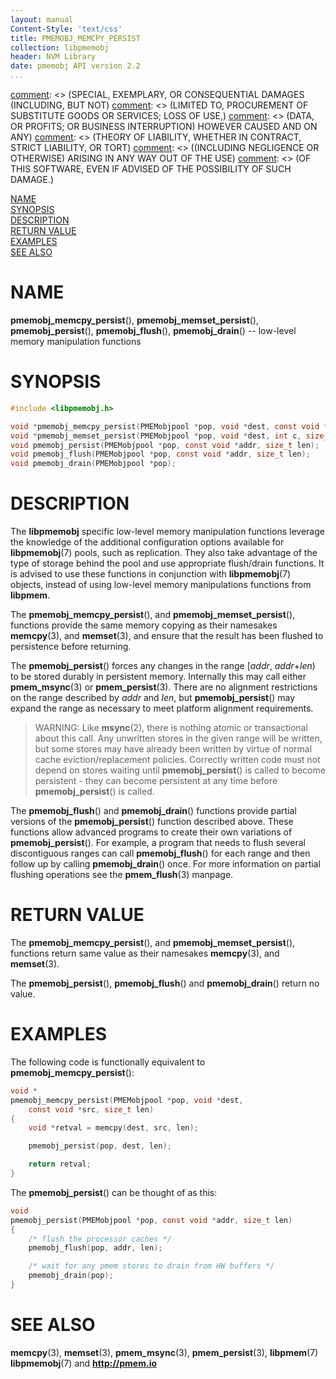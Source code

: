 ```yaml
---
layout: manual
Content-Style: 'text/css'
title: PMEMOBJ_MEMCPY_PERSIST
collection: libpmemobj
header: NVM Library
date: pmemobj API version 2.2
...
```


[comment]: <> (Copyright 2017, Intel Corporation)

[comment]: <> (Redistribution and use in source and binary forms, with or without)
[comment]: <> (modification, are permitted provided that the following conditions)
[comment]: <> (are met:)
[comment]: <> (    * Redistributions of source code must retain the above copyright)
[comment]: <> (      notice, this list of conditions and the following disclaimer.)
[comment]: <> (    * Redistributions in binary form must reproduce the above copyright)
[comment]: <> (      notice, this list of conditions and the following disclaimer in)
[comment]: <> (      the documentation and/or other materials provided with the)
[comment]: <> (      distribution.)
[comment]: <> (    * Neither the name of the copyright holder nor the names of its)
[comment]: <> (      contributors may be used to endorse or promote products derived)
[comment]: <> (      from this software without specific prior written permission.)

[comment]: <> (THIS SOFTWARE IS PROVIDED BY THE COPYRIGHT HOLDERS AND CONTRIBUTORS)
[comment]: <> ("AS IS" AND ANY EXPRESS OR IMPLIED WARRANTIES, INCLUDING, BUT NOT)
[comment]: <> (LIMITED TO, THE IMPLIED WARRANTIES OF MERCHANTABILITY AND FITNESS FOR)
[comment]: <> (A PARTICULAR PURPOSE ARE DISCLAIMED. IN NO EVENT SHALL THE COPYRIGHT)
[comment]: <> (OWNER OR CONTRIBUTORS BE LIABLE FOR ANY DIRECT, INDIRECT, INCIDENTAL,)
[comment]: <> (SPECIAL, EXEMPLARY, OR CONSEQUENTIAL DAMAGES (INCLUDING, BUT NOT)
[comment]: <> (LIMITED TO, PROCUREMENT OF SUBSTITUTE GOODS OR SERVICES; LOSS OF USE,)
[comment]: <> (DATA, OR PROFITS; OR BUSINESS INTERRUPTION) HOWEVER CAUSED AND ON ANY)
[comment]: <> (THEORY OF LIABILITY, WHETHER IN CONTRACT, STRICT LIABILITY, OR TORT)
[comment]: <> ((INCLUDING NEGLIGENCE OR OTHERWISE) ARISING IN ANY WAY OUT OF THE USE)
[comment]: <> (OF THIS SOFTWARE, EVEN IF ADVISED OF THE POSSIBILITY OF SUCH DAMAGE.)

[comment]: <> (pmemobj_memcpy_persist.3 -- man page for Low-level memory manipulation)

[NAME](#name)<br />
[SYNOPSIS](#synopsis)<br />
[DESCRIPTION](#description)<br />
[RETURN VALUE](#return-value)<br />
[EXAMPLES](#examples)<br />
[SEE ALSO](#see-also)<br />


# NAME #

**pmemobj_memcpy_persist**(), **pmemobj_memset_persist**(), **pmemobj_persist**(),
**pmemobj_flush**(), **pmemobj_drain**() -- low-level memory manipulation functions


# SYNOPSIS #

```c
#include <libpmemobj.h>

void *pmemobj_memcpy_persist(PMEMobjpool *pop, void *dest, const void *src, size_t len);
void *pmemobj_memset_persist(PMEMobjpool *pop, void *dest, int c, size_t len);
void pmemobj_persist(PMEMobjpool *pop, const void *addr, size_t len);
void pmemobj_flush(PMEMobjpool *pop, const void *addr, size_t len);
void pmemobj_drain(PMEMobjpool *pop);
```


# DESCRIPTION #

The **libpmemobj** specific low-level memory manipulation functions
leverage the knowledge of the additional configuration options available for **libpmemobj**(7)
pools, such as replication. They also take advantage of the type of storage behind the pool
and use appropriate flush/drain functions. It is advised to use
these functions in conjunction with **libpmemobj**(7) objects, instead of using
low-level memory manipulations functions from **libpmem**.

The **pmemobj_memcpy_persist**(), and **pmemobj_memset_persist**(), functions provide
the same memory copying as their namesakes **memcpy**(3), and **memset**(3),
and ensure that the result has been flushed to persistence before returning.

The **pmemobj_persist**() forces any changes in the range \[*addr*, *addr*+*len*) to be stored
durably in persistent memory. Internally this may call either **pmem_msync**(3) or
**pmem_persist**(3). There are no alignment restrictions on the range described by
*addr* and *len*, but **pmemobj_persist**() may expand the range as necessary
to meet platform alignment requirements.

>WARNING:
Like **msync**(2), there is nothing atomic or transactional about this call. Any unwritten
stores in the given range will be written, but some stores may have already been written
by virtue of normal cache eviction/replacement policies. Correctly written code must not
depend on stores waiting until **pmemobj_persist**() is called to become persistent -
they can become persistent at any time before **pmemobj_persist**() is called.

The  **pmemobj_flush**() and **pmemobj_drain**() functions provide partial
versions of the **pmemobj_persist**() function described above.
These functions allow advanced programs to create their own variations of **pmemobj_persist**().
For example, a program that needs to flush several discontiguous ranges can
call **pmemobj_flush**() for each range and then follow up by calling **pmemobj_drain**() once.
For more information on partial flushing operations see the **pmem_flush**(3) manpage.


# RETURN VALUE #

The **pmemobj_memcpy_persist**(), and **pmemobj_memset_persist**(), functions
return same value as their namesakes **memcpy**(3), and **memset**(3).

The **pmemobj_persist**(), **pmemobj_flush**() and **pmemobj_drain**() return no value.


# EXAMPLES #

The following code is functionally equivalent to
**pmemobj_memcpy_persist**():

```c
void *
pmemobj_memcpy_persist(PMEMobjpool *pop, void *dest,
	const void *src, size_t len)
{
	void *retval = memcpy(dest, src, len);

	pmemobj_persist(pop, dest, len);

	return retval;
}
```

The **pmemobj_persist**() can be thought of as this:

```c
void
pmemobj_persist(PMEMobjpool *pop, const void *addr, size_t len)
{
	/* flush the processor caches */
	pmemobj_flush(pop, addr, len);

	/* wait for any pmem stores to drain from HW buffers */
	pmemobj_drain(pop);
}
```


# SEE ALSO #

**memcpy**(3), **memset**(3), **pmem_msync**(3),
**pmem_persist**(3), **libpmem**(7) **libpmemobj**(7)
and **<http://pmem.io>**
